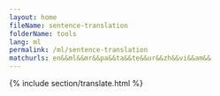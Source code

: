 ```yaml
---
layout: home
fileName: sentence-translation
folderName: tools
lang: ml
permalink: /ml/sentence-translation
matchurls: en&&ml&&mr&&pa&&ta&&te&&ur&&zh&&vi&&am&&
---
```

{% include section/translate.html %}